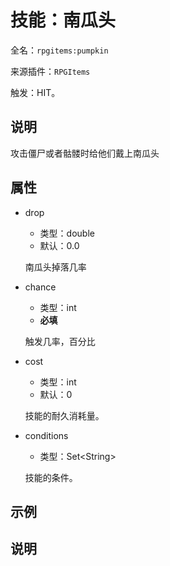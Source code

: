 # 技能：南瓜头

<!-- 本文件是通过游戏内 `/rpgitem gen-wiki` 命令生成的。 -->
<!-- 请只在对应的 "beginCustomXXXX" 与 "endCustomXXXX" 间编辑。  -->
<!-- 如果您想修改技能或其属性的描述， -->
<!-- 请修改 "resources/lang/zh_CN.yml" 中对应的项。 -->

全名：`rpgitems:pumpkin`

来源插件：`RPGItems`

触发：HIT。

<!-- beginCustomHeader -->
<!-- endCustomHeader -->

## 说明

攻击僵尸或者骷髅时给他们戴上南瓜头
<!-- beginCustomDescription -->
<!-- endCustomDescription -->

## 属性

* drop

  * 类型：double
  * 默认：0.0

  南瓜头掉落几率

* chance

  * 类型：int
  * **必填**

  触发几率，百分比

* cost

  * 类型：int
  * 默认：0

  技能的耐久消耗量。

* conditions

  * 类型：Set&lt;String&gt;

  技能的条件。

<!-- beginCustomProperties -->
<!-- endCustomProperties -->

## 示例

<!-- beginCustomExample -->
<!-- endCustomExample -->

## 说明

<!-- beginCustomNote -->
<!-- endCustomNote -->